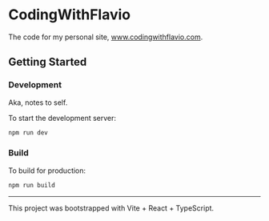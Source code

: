 # CodingWithFlavio

The code for my personal site, www.codingwithflavio.com.

## Getting Started

### Development
Aka, notes to self.

To start the development server:

```sh
npm run dev
```

### Build
To build for production:

```sh
npm run build
```

---
This project was bootstrapped with Vite + React + TypeScript.
